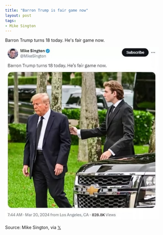 ```yaml
---
title: "Barron Trump is fair game now"
layout: post
tags:
- Mike Sington
---
```


Barron Trump turns 18 today. He's fair game now.

![Barron Trump is fair game now](/assets/2024-03-20-barron-trump.jpg "Barron Trump is fair game now")

Source: Mike Sington, via [𝕏](https://x.com)
